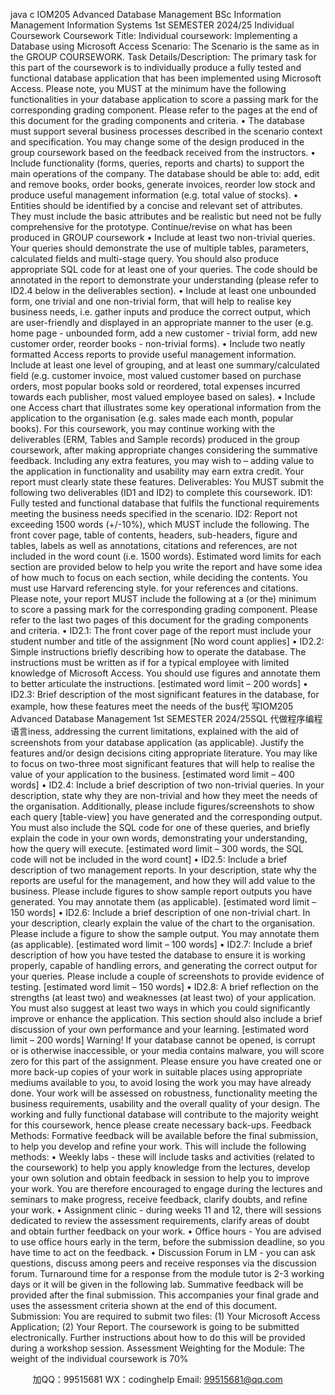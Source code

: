 java c
IOM205 
Advanced Database Management 
BSc Information Management    Information   Systems 
1st SEMESTER 2024/25 Individual Coursework 
Coursework Title: 
Individual coursework: Implementing a Database using Microsoft Access 
Scenario: 
The Scenario is the same as in the GROUP COURSEWORK. 
Task Details/Description: 
The   primary   task   for   this   part   of   the   coursework   is   to individually produce a fully tested and functional database application that has been implemented using Microsoft Access. Please note, you MUST at the minimum have the following functionalities in your database application to score a passing mark for the corresponding grading component. Please refer to the pages at the end of this document for the grading components and criteria. 
•          The   database must support several business processes described in the scenario context and   specification. You   may   change   some   of   the   design   produced   in   the   group   coursework based on the feedback received from the instructors.
•          Include functionality (forms, queries, reports and charts) to support the main operations of the company.   The   database   should   be   able   to: add, edit and remove books, order books, generate invoices, reorder low stock and produce useful management information (e.g. total   value   of   stocks).
• Entities    should be    identified by a concise and relevant set of attributes.         They   must include   the   basic   attributes   and   be   realistic   but   need   not   be   fully   comprehensive   for   the   prototype.
Continue/revise on what has been produced in GROUP coursework 
• Include at least two non-trivial queries. Your   queries    should    demonstrate   the   use    of multiple   tables,   parameters,   calculated   fields   and   multi-stage   query. You    should    also produce appropriate SQL code for at least one of your queries.   The   code   should   be   annotated   in   the   report   to   demonstrate   your   understanding   (please   refer   to   ID2.4 below   in the   deliverables   section).
• Include at least one unbounded form, one trivial and one non-trivial form, that will help to realise key business needs,   i.e.   gather   inputs   and   produce   the   correct   output,   which   are   user-friendly   and   displayed   in   an   appropriate   manner   to   the   user   (e.g.   home   page   -   unbounded   form,   add   a   new   customer   -   trivial   form,   add   new   customer   order,   reorder   books   - non-trivial   forms).
• Include two neatly formatted Access reports to   provide   useful   management   information.   Include   at   least   one   level   of   grouping,   and   at   least   one   summary/calculated   field   (e.g.   customer   invoice,   most   valued   customer   based   on   purchase   orders,   most   popular   books   sold   or reordered,   total   expenses   incurred   towards   each   publisher,   most   valued   employee   based   on   sales).
• Include one Access chart that   illustrates   some   key   operational   information   from   the application to the organisation (e.g. sales made each month, popular books).
For this coursework, you may continue working with the deliverables (ERM, Tables and Sample records) produced in the group coursework, after making appropriate changes considering the summative feedback. Including any extra features, you may wish to – adding value to the application in functionality and usability may earn extra credit. Your report must clearly state these features.
Deliverables: 
You MUST submit the following two deliverables (ID1 and   ID2)   to   complete   this   coursework.
ID1: Fully tested and functional database that fulfils the functional requirements meeting the business needs specified in the scenario. 
ID2: Report not exceeding 1500 words (+/-10%), which MUST include the following. The front cover page, table of contents, headers, sub-headers, figure and tables, labels as well as annotations, citations and references, are not included in the word count (i.e.    1500 words). Estimated   word      limits for each   section are provided below to help you write   the   report   and   have   some   idea   of   how       much   to   focus   on   each   section,   while   deciding   the   contents.   You   must   use   Harvard   referencing         style. for your references and citations. Please note, your report MUST include the following at a (or the) minimum to score a passing mark for the corresponding grading component. Please refer to the last two pages of this document for the grading components and criteria. 
• ID2.1: The front cover page of the   report   must   include   your   student   number   and   title of   the   assignment   [No word count applies]
• ID2.2:       Simple      instructions      briefly      describing how to operate the database.      The   instructions   must   be   written    as    if   for    a   typical    employee    with    limited    knowledge    of Microsoft   Access.   You    should    use    figures    and    annotate    them    to    better    articulate   the   instructions.   [estimated word limit – 200 words]
• ID2.3: Brief description   of the most significant features in the database,   for   example, how   these   features   meet   the   needs   of   the   bus代 写IOM205 Advanced Database Management 1st SEMESTER 2024/25SQL
代做程序编程语言iness,   addressing   the   current   limitations,   explained   with   the   aid   of   screenshots   from   your   database   application   (as   applicable).   Justify   the   features   and/or   design   decisions   citing   appropriate   literature.   You may   like   to   focus   on two-three most significant features that   will   help   to   realise   the   value   of your   application to the business.   [estimated word limit – 400 words]
• ID2.4: Include   a   brief   description   of two non-trivial queries.   In   your   description,   state why   they   are   non-trivial   and   how   they   meet   the   needs   of the   organisation.   Additionally,   please   include   figures/screenshots   to   show   each   query   [table-view]   you   have   generated   and   the   corresponding   output.   You   must   also   include   the    SQL   code   for   one   of   these   queries,       and       briefly       explain       the       code       in       your       own       words,       demonstrating       your understanding,   how   the   query   will   execute.   [estimated word limit – 300 words, the SQL code will not be included in the word count]
• ID2.5: Include   a   brief   description   of two management reports. In   your   description,   state why   the   reports   are   useful    for   the   management,   and   how   they   will    add   value   to   the   business.   Please   include   figures   to   show   sample   report   outputs   you   have   generated.   You   may annotate them (as applicable).   [estimated word limit – 150 words]
• ID2.6: Include   a   brief   description   of one non-trivial chart.   In   your   description,   clearly explain   the   value   of the   chart   to   the   organisation.   Please   include   a   figure   to    show   the   sample    output.   You   may    annotate   them    (as    applicable).    [estimated    word    limit –    100 words]
• ID2.7: Include   a   brief description   of how   you   have tested the    database to   ensure   it   is working   properly,   capable   of handling   errors,   and   generating   the   correct   output   for   your   queries. Please   include   a   couple   of   screenshots   to   provide   evidence   of   testing.   [estimated word limit – 150 words]
• ID2.8: A brief reflection on   the   strengths   (at   least two)   and weaknesses   (at   least two)   of your      application.      You      must      also      suggest      at      least two ways      in      which      you      could   significantly   improve   or   enhance the   application.   This   section   should   also   include   a brief   discussion    of   your    own   performance    and   your    learning.    [estimated  word limit – 200 words]
Warning! If your database cannot be opened, is corrupt or is otherwise inaccessible, or your media contains malware, you will score zero for this part of the assignment. 
Please ensure    you have created one or more back-up copies of your work in suitable places using appropriate mediums available to you, to avoid losing the work you may have already done. 
Your   work   will   be   assessed   on   robustness,   functionality   meeting   the   business   requirements,   usability   and   the   overall   quality   of your   design.   The   working   and   fully   functional   database   will   contribute   to   the   majority   weight for this coursework, hence please create necessary back-ups.
Feedback Methods: 
Formative   feedback will be   available before the   final   submission,   to   help   you   develop   and   refine your work. This will include the following methods:
• Weekly labs -   these   will   include   tasks   and   activities   (related   to   the   coursework)   to   help you apply knowledge from the lectures, develop your own   solution and   obtain   feedback   in   session to help you to improve your work. You are therefore   encouraged   to   engage   during the   lectures   and   seminars   to   make   progress,   receive   feedback,   clarify   doubts,   and   refine   your work.
• Assignment clinic -   during weeks    11   and    12, there will   sessions   dedicated to   review   the   assessment requirements, clarify areas of   doubt and obtain further   feedback   on your work.
• Office hours -      You      are      advised      to      use      office      hours      early      in      the      term,      before      the submission deadline, so you have time to act on the   feedback.
• Discussion    Forum in    LM -   you   can   ask   questions,   discuss   among   peers   and   receive   responses via the discussion forum. Turnaround time for   a response   from   the   module   tutor   is 2-3 working days or it will be given in the   following   lab.
Summative   feedback   will   be   provided   after   the   final   submission.   This   accompanies   your   final   grade and uses the assessment criteria shown at the end   of   this   document.
Submission: You are required to submit two files: (1) Your Microsoft Access Application; (2) Your Report. 
The   coursework   is   going to be   submitted   electronically. Further   instructions   about how to   do   this   will be provided during a workshop session.
Assessment Weighting for the Module: 
The weight of   the individual coursework is 70% 

         
加QQ：99515681  WX：codinghelp  Email: 99515681@qq.com
